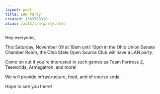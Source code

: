 ```yaml
---
layout: post
title: LAN Party
created: 1383783318
alias: /au13/lan-party.html
---
```

Hey everyone,

This Saturday, November 09 at 10am until 10pm in the Ohio Union Senate Chamber Room, the Ohio State Open Source Club will have a LAN party.

Come on out if you're interested in such games as Team Fortress 2, Teeworlds, Armegatron, and more!

We will provide infrastructure, food, and of course soda.

Hope to see you there!
